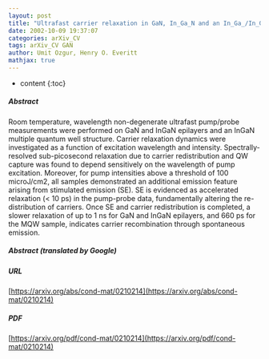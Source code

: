 ```yaml
---
layout: post
title: "Ultrafast carrier relaxation in GaN, In_Ga_N and an In_Ga_/In_Ga_N Multiple Quantum Well"
date: 2002-10-09 19:37:07
categories: arXiv_CV
tags: arXiv_CV GAN
author: Umit Ozgur, Henry O. Everitt
mathjax: true
---
```


* content
{:toc}

##### Abstract
Room temperature, wavelength non-degenerate ultrafast pump/probe measurements were performed on GaN and InGaN epilayers and an InGaN multiple quantum well structure. Carrier relaxation dynamics were investigated as a function of excitation wavelength and intensity. Spectrally-resolved sub-picosecond relaxation due to carrier redistribution and QW capture was found to depend sensitively on the wavelength of pump excitation. Moreover, for pump intensities above a threshold of 100 microJ/cm2, all samples demonstrated an additional emission feature arising from stimulated emission (SE). SE is evidenced as accelerated relaxation (< 10 ps) in the pump-probe data, fundamentally altering the re-distribution of carriers. Once SE and carrier redistribution is completed, a slower relaxation of up to 1 ns for GaN and InGaN epilayers, and 660 ps for the MQW sample, indicates carrier recombination through spontaneous emission.

##### Abstract (translated by Google)


##### URL
[https://arxiv.org/abs/cond-mat/0210214](https://arxiv.org/abs/cond-mat/0210214)

##### PDF
[https://arxiv.org/pdf/cond-mat/0210214](https://arxiv.org/pdf/cond-mat/0210214)

